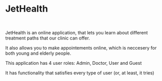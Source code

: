 <h1 align=”center”>JetHealth</h1><br>
<p>JetHealth is an online application, that lets you learn about different treatment paths that our clinic can offer.</p>
<p>It also allows you to  make appointements online, which is neccesery for both young and elderly people.</p>
<p>This application has 4 user roles: Admin, Doctor, User and Guest</p>
<p>It has functionality that satisfies every type of user (or, at least, it tries)</p>

